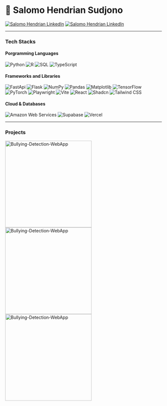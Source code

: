 # 🧑 Salomo Hendrian Sudjono
<a href="https://www.linkedin.com/in/salomohendriansudjono/">
  <img alt="Salomo Hendrian LinkedIn" title="View my LinkedIn" src="https://img.shields.io/badge/linkedin-%230077B5.svg?style=for-the-badge&logo=linkedin&logoColor=white"/></a>

<a href="https://drive.google.com/file/d/1VC42XMGOU1j4oVzM1GQUbOzQxul967qw/view?usp=sharing">
  <img alt="Salomo Hendrian LinkedIn" title="View my Resume" src="https://custom-icon-badges.demolab.com/badge/-My%20Resume-blue"/></a>
  
---

### Tech Stacks
#### Porgramming Languages

<p>
  <img alt="Python" src="https://img.shields.io/badge/Python-14354C.svg?logo=python&logoColor=white">
  <img alt="R" src="https://img.shields.io/badge/R-276DC3.svg?logo=r&logoColor=white">
  <img alt="SQL" src="https://custom-icon-badges.demolab.com/badge/SQL-025E8C.svg?logo=database&logoColor=white">
  <img alt="TypeScript" src="https://img.shields.io/badge/TypeScript-007ACC.svg?logo=typescript&logoColor=white">
</p>
  
#### Frameworks and Libraries

<p>
  <img alt="FastApi" src="https://img.shields.io/badge/FastAPI-009485.svg?logo=fastapi&logoColor=white">
  <img alt="Flask" src="https://img.shields.io/badge/Flask-000000.svg?logo=flask&logoColor=white">
  <img alt="NumPy" src="https://img.shields.io/badge/Numpy-013243.svg?logo=numpy&logoColor=white">
  <img alt="Pandas" src="https://img.shields.io/badge/Pandas-150458.svg?logo=pandas&logoColor=white">
  <img alt="Matplotlib" src="https://custom-icon-badges.demolab.com/badge/Matplotlib-71D291?logo=matplotlib&logoColor=fff">
  <img alt="TensorFlow" src="https://img.shields.io/badge/TensorFlow-FF6F00.svg?logo=TensorFlow&logoColor=white">
  <img alt="PyTorch" src="https://img.shields.io/badge/PyTorch-ee4c2c?logo=pytorch&logoColor=white">
  <img alt="Playwright" src="https://custom-icon-badges.demolab.com/badge/Playwright-2EAD33?logo=playwright&logoColor=fff">
   <img alt="Vite" src="https://img.shields.io/badge/Vite-646CFF?logo=vite&logoColor=fff">
  <img alt="React" src="https://img.shields.io/badge/React-20232a.svg?logo=react&logoColor=%2361DAFB">
  <img alt="Shadcn" src="https://img.shields.io/badge/shadcn%2Fui-000?logo=shadcnui&logoColor=fff">
  <img alt="Tailwind CSS" src="https://img.shields.io/badge/Tailwind%20CSS-%2338B2AC.svg?logo=tailwind-css&logoColor=white">
</p>

#### Cloud & Databases

<p>
  <img alt="Amazon Web Services" src="https://img.shields.io/badge/AWS-%23FF9900.svg?logo=amazon-web-services&logoColor=white">
  <img alt="Supabase" src="https://img.shields.io/badge/Supabase-3FCF8E?logo=supabase&logoColor=fff">
  <img alt="Vercel" src="https://img.shields.io/badge/Vercel-000000.svg?logo=vercel&logoColor=white">
</p>

---

### Projects
<!-- Repo info cards - https://github.com/anuraghazra/github-readme-stats -->
<!-- Small repo cards (fork) - https://github.com/DenverCoder1/github-readme-stats -->
<p align="left">
  <a href="https://github.com/SalomoHS/Bullying-Detection-WebApp"><img width="278" src="https://github-readme-stats.vercel.app/api/pin/?username=salomohs&repo=Bullying-Detection-WebApp&theme=dracula" alt="Bullying-Detection-WebApp"></a>
  <a href="https://github.com/SalomoHS/Bullying-Detection-WebApp"><img width="278" src="https://github-readme-stats.vercel.app/api/pin/?username=salomohs&repo=Bullying-Detection-WebApp&theme=dracula" alt="Bullying-Detection-WebApp"></a>
  <a href="https://github.com/SalomoHS/Bullying-Detection-WebApp"><img width="278" src="https://github-readme-stats.vercel.app/api/pin/?username=salomohs&repo=Bullying-Detection-WebApp&theme=dracula" alt="Bullying-Detection-WebApp"></a>
</p>

<!--
**SalomoHS/SalomoHS** is a ✨ _special_ ✨ repository because its `README.md` (this file) appears on your GitHub profile.

Here are some ideas to get you started:

- 🔭 I’m currently working on ...
- 🌱 I’m currently learning ...
- 👯 I’m looking to collaborate on ...
- 🤔 I’m looking for help with ...
- 💬 Ask me about ...
- 📫 How to reach me: ...
- 😄 Pronouns: ...
- ⚡ Fun fact: ...
-->
